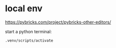 # local env

https://pybricks.com/project/pybricks-other-editors/

start a python terminal:

```
.venv/scripts/activate
```

